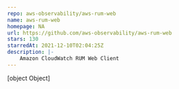 ```yaml
---
repo: aws-observability/aws-rum-web
name: aws-rum-web
homepage: NA
url: https://github.com/aws-observability/aws-rum-web
stars: 130
starredAt: 2021-12-10T02:04:25Z
description: |-
    Amazon CloudWatch RUM Web Client
---
```


[object Object]
